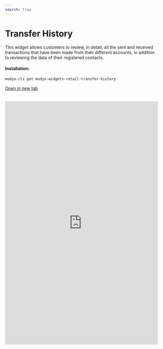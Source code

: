 ```yaml
---
search: true
---
```


# Transfer History

This widget allows customers to review, in detail, all the sent and received transactions that have been made from their different accounts, in addition to reviewing the data of their registered contacts.

#### Installation:

```bash
modyo-cli get modyo-widgets-retail-transfer-history
```

[Open in new tab](https://widgets.modyo.com/retail/transfer-history)

<iframe id="widgetFrame" src="https://widgets.modyo.com/retail/transfer-history" width="100%" frameBorder="0" style="min-height:800px;overflow:auto;margin-top:20px;"/>

| Feature                    | Description                                                                                                                                                                                       |
|----------------------------------|---------------------------------------------------------------------------------------------------------------------------------------------------------------------------------------------------|
| Transfer History      | Displays the transaction details sent and received from the customer's account showing the corresponding transfer amount, the available balance, and the contact name. |
| Third-party Transfers        | Defines that the Widget only displays information related to transfers to third parties made by the user.                                                                                 |
| Transfers Between my accounts | Defines that the Widget only displays information related to transfers made between user accounts.                                                                             |
| Contacts                        | It allows you to review and edit the information of the contacts already entered into the user's account. Displays information such as name, bank, account type, and account number.                       |
| Add contact                 | Add new target accounts to the Contact section. Includes name, bank, account type, account number, RUT, and email address of the recipient.                           |

<script>

  export default {
    mounted() {

      function setIframeHeightCO(id, ht) {
          var ifrm = document.getElementById(id);
          if(ifrm) {
            ifrm.style.height = ht + 4 + "px";
          }
      }
      // iframed document sends its height using postMessage
      function handleDocHeightMsg(e) {
          // check origin
          if ( e.origin === 'https://widgets.modyo.com' ) {
              // parse data
              var data = JSON.parse( e.data );

              console.log('data:', data)
              // check data object
              if ( data['docHeight'] ) {
                  setIframeHeightCO( 'widgetFrame', data['docHeight'] );
              } else {
                  setIframeHeightCO( 'widgetFrame', 700 );
              }
          }
      }

      // assign message handler
      if ( window.addEventListener ) {
          window.addEventListener('message', handleDocHeightMsg, false);
      }
    }
  }

</script>
